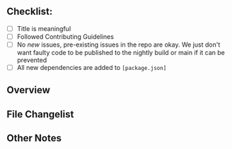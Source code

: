 <!-- 
Thanks for contributing to epijs! Please follow the checklist below before submitting the PR.
-->

## Checklist:
- [ ] Title is meaningful
- [ ] Followed Contributing Guidelines
- [ ] No _new_ issues, pre-existing issues in the repo are okay. We just don't want faulty code to be published to the nightly build or main if it can be prevented
- [ ] All new dependencies are added to `[package.json]`
 
## Overview
<!-- What is your PR about? Why do we need it? etc. -->

## File Changelist

<!-- Overview of what got changed in what file and why:

- README.md
  - Fix typo
  - Update banner
- package.json

and so on. -->

## Other Notes

<!-- Include closing keywords, like `Closes #4`, here, and any additional notes. -->
